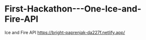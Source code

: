 # First-Hackathon---One-Ice-and-Fire-API
Ice and Fire API
https://bright-paprenjak-da227f.netlify.app/

